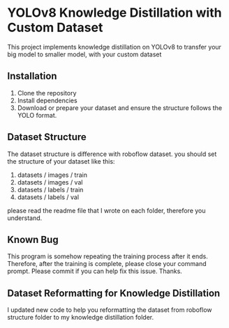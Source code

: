 # YOLOv8 Knowledge Distillation with Custom Dataset
This project implements knowledge distillation on YOLOv8 to transfer your big model to smaller model, with your custom dataset

## Installation
1. Clone the repository
2. Install dependencies
3. Download or prepare your dataset and ensure the structure follows the YOLO format.

## Dataset Structure
The dataset structure is difference with roboflow dataset. you should set the structure of your dataset like this:

1. datasets / images / train
2. datasets / images / val
3. datasets / labels / train
4. datasets / labels / val

please read the readme file that I wrote on each folder, therefore you understand.

## Known Bug
This program is somehow repeating the training process after it ends. Therefore, after the training is complete, please close your command prompt. 
Please commit if you can help fix this issue. Thanks.

## Dataset Reformatting for Knowledge Distillation
I updated new code to help you reformatting the dataset from roboflow structure folder to my knowledge distillation folder. 
